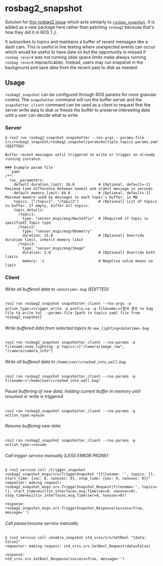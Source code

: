 # rosbag2_snapshot

Solution for [this rosbag2 issue](https://github.com/ros2/rosbag2/issues/663) which acts similarly to [`rosbag_snapshot`](https://github.com/ros/rosbag_snapshot). It is added as a new package here rather than patching `rosbag2` because that's how they did it in ROS 1 ;).

It subscribes to topics and maintains a buffer of recent messages like a dash cam. This is useful in live testing where unexpected events can occur which would be useful to have data on but the opportunity is missed if `rosbag record` was not running (disk space limits make always running `rosbag record` impracticable). Instead, users may run snapshot in the background and save data from the recent past to disk as needed.


## Usage

`rosbag2_snapshot` can be configured through ROS params for more granular control. The `snapshotter` command will run the buffer server and the `snapshotter_client` command can be used as a client to request that the server write data to disk or freeze the buffer to preserve interesting data until a user can decide what to write.

### Server

```
$ ros2 run rosbag2_snapshot snapshotter --ros-args --params-file src/rosbag2_snapshot/rosbag2_snapshot/param/multiple_topics.params.yaml (EDITTED)

Buffer recent messages until triggered to write or trigger an already running instance.

### Example param file
```yaml
/**:
  ros__parameters:
    default_duration_limit: 10.0           # [Optional, default=-1] Maximum time difference between newest and oldest message in seconds
    default_memory_limit: 64.0             # [Optional, default=-1] Maximum memory used by messages in each topic's buffer, in MB
    topics: ["/topic1", "/topic2"]         # [Optional] List of topics to buffer. If empty, buffer all topics.
    topic_details:
      /topic1:
        type: "sensor_msgs/msg/NavSatFix"  # [Required if topic is specified] Topic type
      /topic2:
        type: "sensor_msgs/msg/Odometry"
        duration: 15.0                     # [Optional] Override duration limit, inherit memory limit
      /topic3:
        type: "sensor_msgs/msg/Image"
        duration: 2.0                      # [Optional] Override both limits
        memory: -1                         # Negative value means no limit
```

### Client

###### Write all buffered data to `<datetime>.bag` (EDITTED)
`ros2 run rosbag2_snapshot snapshotter_client --ros-args -p action_type:=trigger_write -p prefix:=a -p filename:={절대 경로 to bag file to write to} --params-file {path to topics yaml file from rosbag2_snapshot}`

###### Write buffered data from selected topics to `new_lighting<datetime>.bag`
`ros2 run rosbag2_snapshot snapshotter_client --ros-params -p filename:=new_lighting -p topics:=["/camera/image_raw", "/camera/camera_info"]`

###### Write all buffered data to `/home/user/crashed_into_wall.bag`
`ros2 run rosbag2_snapshot snapshotter_client --ros-params -p filename:="/home/user/crashed_into_wall.bag"`

###### Pause buffering of new data, holding current buffer in memory until resumed or write is triggered
`ros2 run rosbag2_snapshot snapshotter_client --ros-params -p action_type:=pause`

###### Resume buffering new data
`ros2 run rosbag2_snapshot snapshotter_client --ros-params -p action_type:=resume`


###### Call trigger service manually (LESS ERROR PRONE)

```
$ ros2 service call /trigger_snapshot rosbag2_snapshot_msgs/srv/TriggerSnapshot "{filename: '', topics: [], start_time: {sec: 0, nanosec: 0}, stop_time: {sec: 0, nanosec: 0}}"
requester: making request: rosbag2_snapshot_msgs.srv.TriggerSnapshot_Request(filename='', topics=[], start_time=builtin_interfaces.msg.Time(sec=0, nanosec=0), stop_time=builtin_interfaces.msg.Time(sec=0, nanosec=0))

response:
rosbag2_snapshot_msgs.srv.TriggerSnapshot_Response(success=True, message='')
```

###### Call pause/resume service manually

```
$ ros2 service call /enable_snapshot std_srvs/srv/SetBool "{data: false}"
requester: making request: std_srvs.srv.SetBool_Request(data=False)

response:
std_srvs.srv.SetBool_Response(success=True, message='')
```

